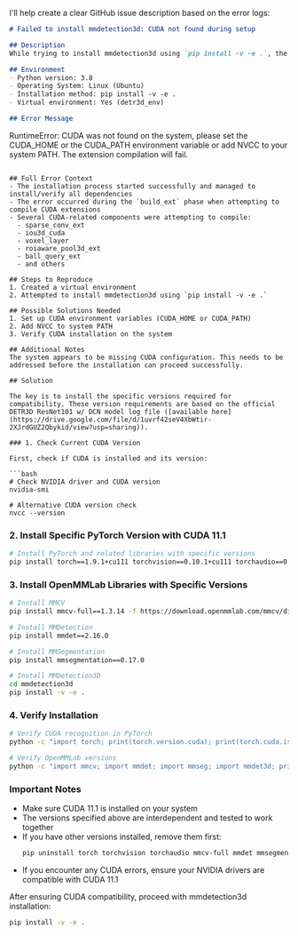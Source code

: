 I'll help create a clear GitHub issue description based on the error logs:

```markdown
# Failed to install mmdetection3d: CUDA not found during setup

## Description
While trying to install mmdetection3d using `pip install -v -e .`, the installation failed during the build process due to CUDA not being found on the system.

## Environment
- Python version: 3.8
- Operating System: Linux (Ubuntu)
- Installation method: pip install -v -e .
- Virtual environment: Yes (detr3d_env)

## Error Message
```
RuntimeError:
CUDA was not found on the system, please set the CUDA_HOME or the CUDA_PATH
environment variable or add NVCC to your system PATH. The extension compilation will fail.
```

## Full Error Context
- The installation process started successfully and managed to install/verify all dependencies
- The error occurred during the `build_ext` phase when attempting to compile CUDA extensions
- Several CUDA-related components were attempting to compile:
  - sparse_conv_ext
  - iou3d_cuda
  - voxel_layer
  - roiaware_pool3d_ext
  - ball_query_ext
  - and others

## Steps to Reproduce
1. Created a virtual environment
2. Attempted to install mmdetection3d using `pip install -v -e .`

## Possible Solutions Needed
1. Set up CUDA environment variables (CUDA_HOME or CUDA_PATH)
2. Add NVCC to system PATH
3. Verify CUDA installation on the system

## Additional Notes
The system appears to be missing CUDA configuration. This needs to be addressed before the installation can proceed successfully.

## Solution

The key is to install the specific versions required for compatibility. These version requirements are based on the official DETR3D ResNet101 w/ DCN model log file ([available here](https://drive.google.com/file/d/1uvrf42seV4XbWtir-2XJrdGUZ2Qbykid/view?usp=sharing)).

### 1. Check Current CUDA Version

First, check if CUDA is installed and its version:

```bash
# Check NVIDIA driver and CUDA version
nvidia-smi

# Alternative CUDA version check
nvcc --version
```

### 2. Install Specific PyTorch Version with CUDA 11.1

```bash
# Install PyTorch and related libraries with specific versions
pip install torch==1.9.1+cu111 torchvision==0.10.1+cu111 torchaudio==0.9.1 -f https://download.pytorch.org/whl/torch_stable.html
```

### 3. Install OpenMMLab Libraries with Specific Versions

```bash
# Install MMCV
pip install mmcv-full==1.3.14 -f https://download.openmmlab.com/mmcv/dist/cu111/torch1.9.1/index.html

# Install MMDetection
pip install mmdet==2.16.0

# Install MMSegmentation
pip install mmsegmentation==0.17.0

# Install MMDetection3D
cd mmdetection3d
pip install -v -e .
```

### 4. Verify Installation

```bash
# Verify CUDA recognition in PyTorch
python -c "import torch; print(torch.version.cuda); print(torch.cuda.is_available())"

# Verify OpenMMLab versions
python -c "import mmcv; import mmdet; import mmseg; import mmdet3d; print(f'MMCV: {mmcv.__version__}\nMMDet: {mmdet.__version__}\nMMSeg: {mmseg.__version__}\nMMDet3D: {mmdet3d.__version__}')"
```

### Important Notes

- Make sure CUDA 11.1 is installed on your system
- The versions specified above are interdependent and tested to work together
- If you have other versions installed, remove them first:
  ```bash
  pip uninstall torch torchvision torchaudio mmcv-full mmdet mmsegmentation
  ```
- If you encounter any CUDA errors, ensure your NVIDIA drivers are compatible with CUDA 11.1

After ensuring CUDA compatibility, proceed with mmdetection3d installation:

```bash
pip install -v -e .
```